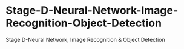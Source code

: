 # Stage-D-Neural-Network-Image-Recognition-Object-Detection
Stage D-Neural Network, Image Recognition &amp; Object Detection
